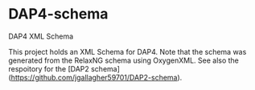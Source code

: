# DAP4-schema
DAP4 XML Schema

This project holds an XML Schema for DAP4. Note that the schema was generated from
the RelaxNG schema using OxygenXML. See also the respoitory for the [DAP2 schema]
(https://github.com/jgallagher59701/DAP2-schema).
